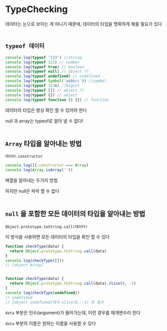 # TypeChecking

데이터는 눈으로 보이는 게 아니기 때문에, 데이터의 타입을 명확하게 해줄 필요가 있다
<br>
<br>

## `typeof 데이터`
```js
console.log(typeof '123') //string
console.log(typeof 123) // number
console.log(typeof true) // boolean
console.log(typeof null) // object ??
console.log(typeof undefined) // undefined
console.log(typeof Symbol('aabbcc')) //symbol
console.log(typeof 123n) //bigint
console.log(typeof []) // object ??
console.log(typeof {}) // object
console.log(typeof function () {}) // function

```
데이터의 타입은 항상 확인 할 수 있어야 한다

null 과 array는 typeof로 알아 낼 수 없다!
<br>
<br>

## `Array` 타입을 알아내는 방법

`데이터.constructor`
```js
console.log([].constructor === Array)
console.log(Array.isArray(''))
```
배열을 알아내는 두가지 방법

하지만 null은 파악 할 수 없다
<br>
<br>

## `null` 을 포함한 모든 데이터의 타입을 알아내는 방법
`Object.prototype.toString.call(데이터)`

이 방식을 사용하면 모든 데이터의 타입을 확인 할 수 있다

```js
function checkType(data) {
  return Object.prototype.toString.call(data)
}
console.log(checkType([]))
// [object Array]


function checkType(data) {
  return Object.prototype.toString.call(data).slice(8, -1)
}
console.log(checkType(undefined))
// undefined
// [object undefuned]에서 slice(8, -1) 한 결과
```
`data` 부분은 인수(argument)가 들어가는데, 이런 경우를 매개변수라 한다

`data` 부분의 이름은 원하는 이름을 사용할 수 있다
